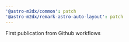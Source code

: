 ```yaml
---
'@astro-m2dx/common': patch
'@astro-m2dx/remark-astro-auto-layout': patch
---
```


First publication from Github workflows
